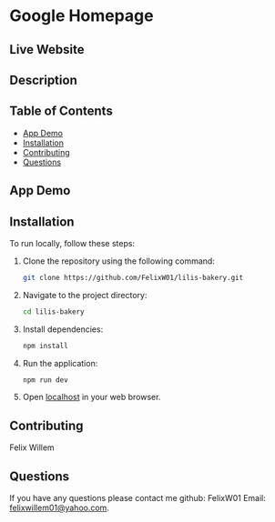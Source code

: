 # Google Homepage

## Live Website 


## Description


## Table of Contents
- [App Demo](#app-demo)
- [Installation](#installation)
- [Contributing](#contributing)
- [Questions](#questions)

## App Demo

## Installation
To run locally, follow these steps:

1. Clone the repository using the following command:
    ```bash
    git clone https://github.com/FelixW01/lilis-bakery.git
    ```

2. Navigate to the project directory:
    ```bash
    cd lilis-bakery
    ```

3. Install dependencies:
    ```bash
    npm install
    ```

4. Run the application:
    ```bash
    npm run dev
    ```

5. Open [localhost](http://127.0.0.1:5173/) in your web browser.


## Contributing
Felix Willem

## Questions
If you have any questions please contact me github: FelixW01 Email: felixwillem01@yahoo.com.

